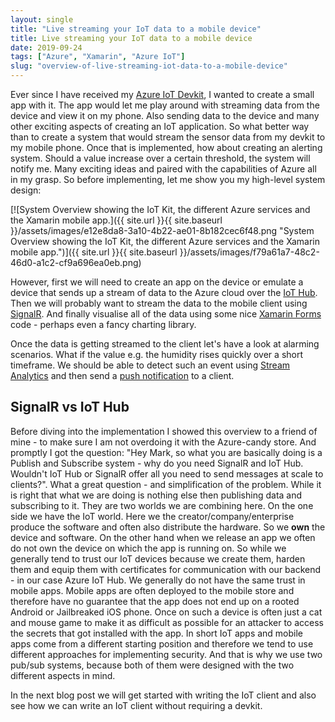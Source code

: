```yaml
---
layout: single
title: "Live streaming your IoT data to a mobile device"
title: Live streaming your IoT data to a mobile device
date: 2019-09-24
tags: ["Azure", "Xamarin", "Azure IoT"]
slug: "overview-of-live-streaming-iot-data-to-a-mobile-device"
---
```


Ever since I have received my [Azure IoT Devkit](https://microsoft.github.io/azure-iot-developer-kit/), I wanted to create a small app with it. The app would let me play around with streaming data from the device and view it on my phone. Also sending data to the device and many other exciting aspects of creating an IoT application. So what better way than to create a system that would stream the sensor data from my devkit to my mobile phone. Once that is implemented, how about creating an alerting system. Should a value increase over a certain threshold, the system will notify me. Many exciting ideas and paired with the capabilities of Azure all in my grasp. So before implementing, let me show you my high-level system design:

[![System Overview showing the IoT Kit, the different Azure services and the Xamarin mobile app.]({{ site.url }}{{ site.baseurl }}/assets/images/e12e8da8-3a10-4b22-ae01-8b182cec6f48.png "System Overview showing the IoT Kit, the different Azure services and the Xamarin mobile app.")]({{ site.url }}{{ site.baseurl }}/assets/images/f79a61a7-48c2-46d0-a1c2-cf9a696ea0eb.png)

However, first we will need to create an app on the device or emulate a device that sends up a stream of data to the Azure cloud over the [IoT Hub](https://azure.microsoft.com/en-us/services/iot-hub/). Then we will probably want to stream the data to the mobile client using [SignalR](https://azure.microsoft.com/en-us/services/signalr-service/). And finally visualise all of the data using some nice [Xamarin Forms](https://dotnet.microsoft.com/apps/xamarin/xamarin-forms) code - perhaps even a fancy charting library.

Once the data is getting streamed to the client let's have a look at alarming scenarios. What if the value e.g. the humidity rises quickly over a short timeframe. We should be able to detect such an event using [Stream Analytics](https://azure.microsoft.com/en-us/services/stream-analytics/) and then send a [push notification](https://azure.microsoft.com/en-us/services/notification-hubs/) to a client.

## SignalR vs IoT Hub

Before diving into the implementation I showed this overview to a friend of mine - to make sure I am not overdoing it with the Azure-candy store. And promptly I got the question: "Hey Mark, so what you are basically doing is a Publish and Subscribe system - why do you need SignalR and IoT Hub. Wouldn't IoT Hub or SignalR offer all you need to send messages at scale to clients?". What a great question - and simplification of the problem. While it is right that what we are doing is nothing else then publishing data and subscribing to it. They are two worlds we are combining here. On the one side we have the IoT world. Here we the creator/company/enterprise produce the software and often also distribute the hardware. So we **own** the device and software. On the other hand when we release an app we often do not own the device on which the app is running on. So while we generally tend to trust our IoT devices because we create them, harden them and equip them with certificates for communication with our backend - in our case Azure IoT Hub. We generally do not have the same trust in mobile apps. Mobile apps are often deployed to the mobile store and therefore have no guarantee that the app does not end up on a rooted Android or Jailbreaked iOS phone. Once on such a device is often just a cat and mouse game to make it as difficult as possible for an attacker to access the secrets that got installed with the app. In short IoT apps and mobile apps come from a different starting position and therefore we tend to use different approaches for implementing security. And that is why we use two pub/sub systems, because both of them were designed with the two different aspects in mind.

In the next blog post we will get started with writing the IoT client and also see how we can write an IoT client without requiring a devkit.
